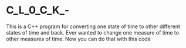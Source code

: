 # C_L_0_C_K_-
This is a C++ program for converting one state of time to other different states of time and back.
Ever wanted to change one measure of time to other measures of time. Now you can do that with this code 
